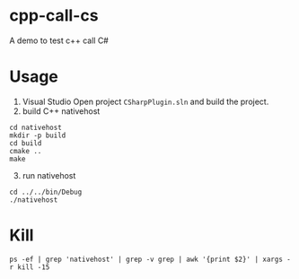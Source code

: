 # cpp-call-cs
A demo to test c++ call C#

# Usage
1. Visual Studio Open project `CSharpPlugin.sln` and build the project.
2. build C++ nativehost
```
cd nativehost
mkdir -p build
cd build
cmake ..
make
```
3. run nativehost
```
cd ../../bin/Debug
./nativehost
```

# Kill
```
ps -ef | grep 'nativehost' | grep -v grep | awk '{print $2}' | xargs -r kill -15
```